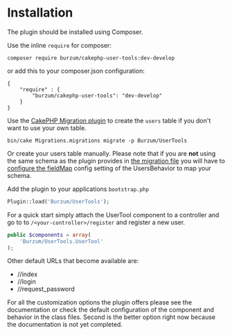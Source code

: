 Installation
============

The plugin should be installed using Composer.

Use the inline `require` for composer:
```
composer require burzum/cakephp-user-tools:dev-develop

```

or add this to your composer.json configuration:

```
{
	"require" : {
		"burzum/cakephp-user-tools": "dev-develop"
	}
}
```

Use the [CakePHP Migration plugin](https://github.com/cakephp/migrations) to create the `users` table if you don't want to use your own table.

```
bin/cake Migrations.migrations migrate -p Burzum/UserTools
```

Or create your users table manually. Please note that if you are **not** using the same schema as the plugin provides in [the migration file](../../config/Migrations/20140902003044_initial.php) you will have to [configure the fieldMap](The-User-Behavior.md) config setting of the UsersBehavior to map your schema.

Add the plugin to your applications `bootstrap.php`

```php
Plugin::load('Burzum/UserTools');
```

For a quick start simply attach the UserTool component to a controller and go to to `/<your-controller>/register` and register a new user.

```php
public $components = array(
	'Burzum/UserTools.UserTool'
);
```

Other default URLs that become available are:

* /<your-controller>/index
* /<your-controller>/login
* /<your-controller>/request_password

For all the customization options the plugin offers please see the documentation or check the default configuration of the component and behavior in the class files. Second is the better option right now because the documentation is not yet completed.
